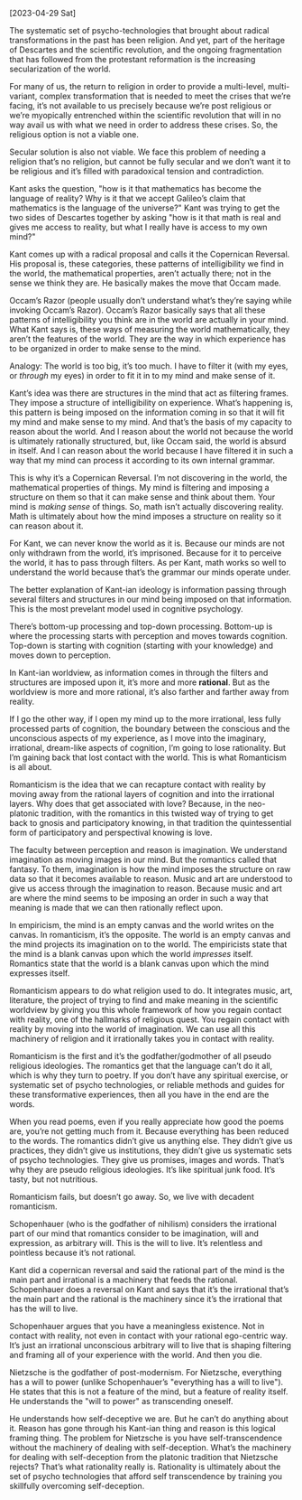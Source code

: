 <span class="timestamp-wrapper"><span class="timestamp">[2023-04-29 Sat]</span></span>

The systematic set of psycho-technologies that brought about radical transformations in the past has been religion. And yet, part of the heritage of Descartes and the scientific revolution, and the ongoing fragmentation that has followed from the protestant reformation is the increasing secularization of the world.

For many of us, the return to religion in order to provide a multi-level, multi-variant, complex transformation that is needed to meet the crises that we’re facing, it’s not available to us precisely because we’re post religious or we’re myopically entrenched within the scientific revolution that will in no way avail us with what we need in order to address these crises. So, the religious option is not a viable one.

Secular solution is also not viable. We face this problem of needing a religion that’s no religion, but cannot be fully secular and we don’t want it to be religious and it’s filled with paradoxical tension and contradiction.

Kant asks the question, "how is it that mathematics has become the language of reality? Why is it that we accept Galileo’s claim that mathematics is the language of the universe?" Kant was trying to get the two sides of Descartes together by asking "how is it that math is real and gives me access to reality, but what I really have is access to my own mind?"

Kant comes up with a radical proposal and calls it the Copernican Reversal. His proposal is, these categories, these patterns of intelligibility we find in the world, the mathematical properties, aren’t actually there; not in the sense we think they are. He basically makes the move that Occam made.

Occam’s Razor (people usually don’t understand what’s they’re saying while invoking Occam’s Razor). Occam’s Razor basically says that all these patterns of intelligibility you think are in the world are actually in your mind. What Kant says is, these ways of measuring the world mathematically, they aren’t the features of the world. They are the way in which experience has to be organized in order to make sense to the mind.

Analogy: The world is too big, it’s too much. I have to filter it (with my eyes, or *through* my eyes) in order to fit it in to my mind and make sense of it.

Kant’s idea was there are structures in the mind that act as filtering frames. They impose a structure of intelligibility on experience. What’s happening is, this pattern is being imposed on the information coming in so that it will fit my mind and make sense to my mind. And that’s the basis of my capacity to reason about the world. And I reason about the world not because the world is ultimately rationally structured, but, like Occam said, the world is absurd in itself. And I can reason about the world because I have filtered it in such a way that my mind can process it according to its own internal grammar.

This is why it’s a Copernican Reversal. I’m not discovering in the world, the mathematical properties of things. My mind is filtering and imposing a structure on them so that it can make sense and think about them. Your mind is *making sense* of things. So, math isn’t actually discovering reality. Math is ultimately about how the mind imposes a structure on reality so it can reason about it.

For Kant, we can never know the world as it is. Because our minds are not only withdrawn from the world, it’s imprisoned. Because for it to perceive the world, it has to pass through filters. As per Kant, math works so well to understand the world because that’s the grammar our minds operate under.

The better explanation of Kant-ian ideology is information passing through several filters and structures in our mind being imposed on that information. This is the most prevelant model used in cognitive psychology.

There’s bottom-up processing and top-down processing. Bottom-up is where the processing starts with perception and moves towards cognition. Top-down is starting with cognition (starting with your knowledge) and moves down to perception.

In Kant-ian worldview, as information comes in through the filters and structures are imposed upon it, it’s more and more **rational**. But as the worldview is more and more rational, it’s also farther and farther away from reality.

If I go the other way, if I open my mind up to the more irrational, less fully processed parts of cognition, the boundary between the conscious and the unconscious aspects of my experience, as I move into the imaginary, irrational, dream-like aspects of cognition, I’m going to lose rationality. But I’m gaining back that lost contact with the world. This is what Romanticism is all about.

Romanticism is the idea that we can recapture contact with reality by moving away from the rational layers of cognition and into the irrational layers. Why does that get associated with love? Because, in the neo-platonic tradition, with the romantics in this twisted way of trying to get back to gnosis and participatory knowing, in that tradition the quintessential form of participatory and perspectival knowing is love.

The faculty between perception and reason is imagination. We understand imagination as moving images in our mind. But the romantics called that fantasy. To them, imagination is how the mind imposes the structure on raw data so that it becomes available to reason. Music and art are understood to give us access through the imagination to reason. Because music and art are where the mind seems to be imposing an order in such a way that meaning is made that we can then rationally reflect upon.

In empiricism, the mind is an empty canvas and the world writes on the canvas. In romanticism, it’s the opposite. The world is an empty canvas and the mind projects its imagination on to the world. The empiricists state that the mind is a blank canvas upon which the world *impresses* itself. Romantics state that the world is a blank canvas upon which the mind expresses itself.

Romanticism appears to do what religion used to do. It integrates music, art, literature, the project of trying to find and make meaning in the scientific worldview by giving you this whole framework of how you regain contact with reality, one of the hallmarks of religious quest. You regain contact with reality by moving into the world of imagination. We can use all this machinery of religion and it irrationally takes you in contact with reality.

Romanticism is the first and it’s the godfather/godmother of all pseudo religious ideologies. The romantics get that the language can’t do it all, which is why they turn to poetry. If you don’t have any spiritual exercise, or systematic set of psycho technologies, or reliable methods and guides for these transformative experiences, then all you have in the end are the words.

When you read poems, even if you really appreciate how good the poems are, you’re not getting much from it. Because everything has been reduced to the words. The romantics didn’t give us anything else. They didn’t give us practices, they didn’t give us institutions, they didn’t give us systematic sets of psycho technologies. They give us promises, images and words. That’s why they are pseudo religious ideologies. It’s like spiritual junk food. It’s tasty, but not nutritious.

Romanticism fails, but doesn’t go away. So, we live with decadent romanticism.

Schopenhauer (who is the godfather of nihilism) considers the irrational part of our mind that romantics consider to be imagination, will and expression, as arbitrary will. This is the will to live. It’s relentless and pointless because it’s not rational.

Kant did a copernican reversal and said the rational part of the mind is the main part and irrational is a machinery that feeds the rational. Schopenhauer does a reversal on Kant and says that it’s the irrational that’s the main part and the rational is the machinery since it’s the irrational that has the will to live.

Schopenhauer argues that you have a meaningless existence. Not in contact with reality, not even in contact with your rational ego-centric way. It’s just an irrational unconscious arbitrary will to live that is shaping filtering and framing all of your experience with the world. And then you die.

Nietzsche is the godfather of post-modernism. For Nietzsche, everything has a will to power (unlike Schopenhauer’s "everything has a will to live"). He states that this is not a feature of the mind, but a feature of reality itself. He understands the "will to power" as transcending oneself.

He understands how self-deceptive we are. But he can’t do anything about it. Reason has gone through his Kant-ian thing and reason is this logical framing thing. The problem for Nietzsche is you have self-transcendence without the machinery of dealing with self-deception. What’s the machinery for dealing with self-deception from the platonic tradition that Nietzsche rejects? That’s what rationality really is. Rationality is ultimately about the set of psycho technologies that afford self transcendence by training you skillfully overcoming self-deception.

